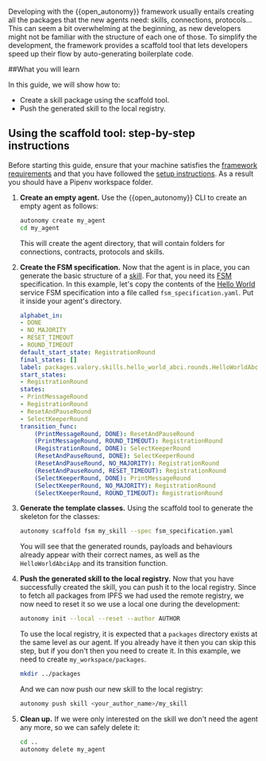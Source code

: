 Developing with the {{open_autonomy}} framework usually entails creating all the packages that the new agents need: skills, connections, protocols... This can seem a bit overwhelming at the beginning, as new developers might not be familiar with the structure of each one of those. To simplify the development, the framework provides a scaffold tool that lets developers speed up their flow by auto-generating boilerplate code.

##What you will learn

In this guide, we will show how to:

- Create a skill package using the scaffold tool.
- Push the generated skill to the local registry.


## Using the scaffold tool: step-by-step instructions

Before starting this guide, ensure that your machine satisfies the [framework requirements](./quick_start.md#requirements) and that
you have followed the [setup instructions](./quick_start.md#setup). As a result you should have a Pipenv workspace folder.

1. **Create an empty agent.** Use the {{open_autonomy}} CLI to create an empty agent as follows:
    ```bash
    autonomy create my_agent
    cd my_agent
    ```
    This will create the agent directory, that will contain folders for connections, contracts, protocols and skills.

2. **Create the FSM specification.** Now that the agent is in place, you can generate the basic structure of a [skill](https://open-aea.docs.autonolas.tech/skill/). For that, you need its [FSM](../fsm.md) specification. In this example, let's copy the contents of the [Hello World](../hello_world_agent_service.md) service FSM specification into a file called ```fsm_specification.yaml```. Put it inside your agent's directory.

    ```yaml
    alphabet_in:
    - DONE
    - NO_MAJORITY
    - RESET_TIMEOUT
    - ROUND_TIMEOUT
    default_start_state: RegistrationRound
    final_states: []
    label: packages.valory.skills.hello_world_abci.rounds.HelloWorldAbciApp
    start_states:
    - RegistrationRound
    states:
    - PrintMessageRound
    - RegistrationRound
    - ResetAndPauseRound
    - SelectKeeperRound
    transition_func:
        (PrintMessageRound, DONE): ResetAndPauseRound
        (PrintMessageRound, ROUND_TIMEOUT): RegistrationRound
        (RegistrationRound, DONE): SelectKeeperRound
        (ResetAndPauseRound, DONE): SelectKeeperRound
        (ResetAndPauseRound, NO_MAJORITY): RegistrationRound
        (ResetAndPauseRound, RESET_TIMEOUT): RegistrationRound
        (SelectKeeperRound, DONE): PrintMessageRound
        (SelectKeeperRound, NO_MAJORITY): RegistrationRound
        (SelectKeeperRound, ROUND_TIMEOUT): RegistrationRound
    ```

3. **Generate the template classes.** Using the scaffold tool to generate the skeleton for the classes:
    ```bash
    autonomy scaffold fsm my_skill --spec fsm_specification.yaml
    ```
    You will see that the generated rounds, payloads and behaviours already appear with their correct names, as well as the `HelloWorldAbciApp` and its transition function.

4. **Push the generated skill to the local registry.** Now that you have successfully created the skill, you can push it to the local registry. Since to fetch all packages from IPFS we had used the remote registry, we now need to reset it so we use a local one during the development:

    ```bash
    autonomy init --local --reset --author AUTHOR
    ```

    To use the local registry, it is expected that a `packages` directory exists at the same level as our agent. If you already have it then you can skip this step, but if you don't then you need to create it. In this example, we need to create `my_workspace/packages`.
    ```bash
    mkdir ../packages
    ```

    And we can now push our new skill to the local registry:
    ```bash
    autonomy push skill <your_author_name>/my_skill
    ```

5. **Clean up.** If we were only interested on the skill we don't need the agent any more, so we can safely delete it:
    ```bash
    cd ..
    autonomy delete my_agent
    ```
